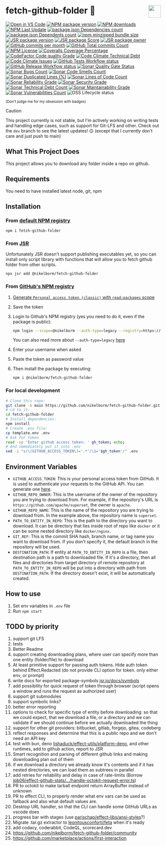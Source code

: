 # <img src="https://nikelborm.github.io/fetch-github-folder/logo.png" align="right" width="40px" height="40px"/> fetch-github-folder :lizard:

[![Open in VS Code](https://img.shields.io/static/v1?logo=visualstudiocode&label=&message=Open%20in%20VS%20Code&labelColor=2c2c32&color=007acc&logoColor=007acc)](https://github.dev/nikelborm/fetch-github-folder)
[![NPM package version](https://badge.fury.io/js/fetch-github-folder.svg)](https://www.npmjs.com/package/fetch-github-folder)
[![NPM downloads](https://img.shields.io/npm/dm/fetch-github-folder.svg?style=flat)](https://npmjs.org/package/fetch-github-folder)
[![NPM Last Update](https://img.shields.io/npm/last-update/fetch-github-folder)](https://npmjs.org/package/fetch-github-folder)
[![package.json Dependencies count](https://badgen.net/bundlephobia/dependency-count/fetch-github-folder)](https://www.npmjs.com/package/fetch-github-folder?activeTab=dependencies)
[![package.json Dependents count](https://badgen.net/npm/dependents/fetch-github-folder)](https://www.npmjs.com/package/fetch-github-folder?activeTab=dependents)
[![npm minzipped bundle size](https://img.shields.io/bundlephobia/minzip/fetch-github-folder)](https://bundlephobia.com/package/fetch-github-folder)
[![JSR package version](https://jsr.io/badges/@nikelborm/fetch-github-folder)](https://jsr.io/@nikelborm/fetch-github-folder)
[![JSR package Score](https://jsr.io/badges/@nikelborm/fetch-github-folder/score)](https://jsr.io/@nikelborm/fetch-github-folder)
[![JSR package owner](https://jsr.io/badges/@nikelborm)](https://jsr.io/@nikelborm)
[![GitHub commits per month](https://img.shields.io/github/commit-activity/m/nikelborm/fetch-github-folder)](https://github.com/nikelborm/fetch-github-folder/pulse)
[![GitHub Total commits Count](https://img.shields.io/github/commit-activity/t/nikelborm/fetch-github-folder)](https://github.com/nikelborm/fetch-github-folder/graphs/commit-activity)
[![NPM License](https://img.shields.io/npm/l/fetch-github-folder)](https://github.com/nikelborm/fetch-github-folder?tab=MIT-1-ov-file)
[![Coveralls Coverage Percentage](https://coveralls.io/repos/github/nikelborm/fetch-github-folder/badge.svg?branch=main&rand=9148876)](https://coveralls.io/github/nikelborm/fetch-github-folder?branch=main)
[![CodeFactor Code quality Grade](https://img.shields.io/codefactor/grade/github/nikelborm/fetch-github-folder?label=codefactor)](https://www.codefactor.io/repository/github/nikelborm/fetch-github-folder)
[![Code Climate Technical Debt](https://img.shields.io/codeclimate/tech-debt/nikelborm/fetch-github-folder)](https://codeclimate.com/github/nikelborm/fetch-github-folder/issues)
[![Code Climate Issues](https://img.shields.io/codeclimate/issues/nikelborm/fetch-github-folder)](https://codeclimate.com/github/nikelborm/fetch-github-folder/issues)
[![GitHub Tests Workflow status](https://github.com/nikelborm/fetch-github-folder/actions/workflows/test.yml/badge.svg)](https://github.com/nikelborm/fetch-github-folder/actions/workflows/test.yml)
[![GitHub Release Workflow status](https://github.com/nikelborm/fetch-github-folder/actions/workflows/release.yml/badge.svg)](https://github.com/nikelborm/fetch-github-folder/actions/workflows/release.yml)
[![Sonar Quality Gate Status](https://sonarcloud.io/api/project_badges/measure?project=nikelborm_fetch-github-folder&metric=alert_status)](https://sonarcloud.io/summary/new_code?id=nikelborm_fetch-github-folder)
[![Sonar Bugs Count](https://sonarcloud.io/api/project_badges/measure?project=nikelborm_fetch-github-folder&metric=bugs)](https://sonarcloud.io/summary/new_code?id=nikelborm_fetch-github-folder)
[![Sonar Code Smells Count](https://sonarcloud.io/api/project_badges/measure?project=nikelborm_fetch-github-folder&metric=code_smells)](https://sonarcloud.io/summary/new_code?id=nikelborm_fetch-github-folder)
[![Sonar Duplicated Lines (%)](https://sonarcloud.io/api/project_badges/measure?project=nikelborm_fetch-github-folder&metric=duplicated_lines_density)](https://sonarcloud.io/summary/new_code?id=nikelborm_fetch-github-folder)
[![Sonar Lines of Code Count](https://sonarcloud.io/api/project_badges/measure?project=nikelborm_fetch-github-folder&metric=ncloc)](https://sonarcloud.io/summary/new_code?id=nikelborm_fetch-github-folder)
[![Sonar Reliability Grade](https://sonarcloud.io/api/project_badges/measure?project=nikelborm_fetch-github-folder&metric=reliability_rating)](https://sonarcloud.io/summary/new_code?id=nikelborm_fetch-github-folder)
[![Sonar Security Grade](https://sonarcloud.io/api/project_badges/measure?project=nikelborm_fetch-github-folder&metric=security_rating)](https://sonarcloud.io/summary/new_code?id=nikelborm_fetch-github-folder)
[![Sonar Technical Debt Count](https://sonarcloud.io/api/project_badges/measure?project=nikelborm_fetch-github-folder&metric=sqale_index)](https://sonarcloud.io/summary/new_code?id=nikelborm_fetch-github-folder)
[![Sonar Maintainability Grade](https://sonarcloud.io/api/project_badges/measure?project=nikelborm_fetch-github-folder&metric=sqale_rating)](https://sonarcloud.io/summary/new_code?id=nikelborm_fetch-github-folder)
[![Sonar Vulnerabilities Count](https://sonarcloud.io/api/project_badges/measure?project=nikelborm_fetch-github-folder&metric=vulnerabilities)](https://sonarcloud.io/summary/new_code?id=nikelborm_fetch-github-folder)
![OSS Lifecycle status](https://img.shields.io/osslifecycle?file_url=https%3A%2F%2Fgithub.com%2Fnikelborm%2Ffetch-github-folder%2Fblob%2Fmain%2FOSSMETADATA)

<!-- [![npms.io](https://img.shields.io/npms-io/final-score/fetch-github-folder)](update_link_later) -->
<!-- [![Conventional Commits](https://img.shields.io/badge/Conventional%20Commits-1.0.0-yellow.svg)](https://conventionalcommits.org) -->

<sup>(Don't judge me for my obsession with badges)</sup>

> [!CAUTION]
>
> This project currently is not stable, but I'm actively working on writing tests and handling edge cases, such as support for Git-LFS and other.
> Check out the `dev` branch to see the latest updates! 😉 (except that I currently don't care and just push to main)

## What This Project Does

This project allows you to download any folder inside a repo on github.

## Requirements

You need to have installed latest node, git, npm

## Installation

### From [default NPM registry](https://www.npmjs.com/package/fetch-github-folder)

```bash
npm i fetch-github-folder
```

### From [JSR](https://jsr.io/@nikelborm/fetch-github-folder)

Unfortunately JSR doesn't support publishing executables yet, so you can install only script library with functions that will allow you to fetch github folder from other scripts.

```bash
npx jsr add @nikelborm/fetch-github-folder
```

### From [GitHub's NPM registry](https://github.com/nikelborm/fetch-github-folder/pkgs/npm/fetch-github-folder)

1. [Generate `Personal access token (classic)` with `read:packages` scope](https://github.com/settings/tokens/new?description=Install%20packages%20from%20GitHub%20NPM%20registry&scopes=read:packages&default_expires_at=none)
2. Save the token
3. Login to Github's NPM registry (yes you need to do it, even if the package is public):

   ```bash
   npm login --scope=@nikelborm --auth-type=legacy --registry=https://npm.pkg.github.com
   ```

   You can also read more about `--auth-type=legacy` [here](https://docs.github.com/en/packages/working-with-a-github-packages-registry/working-with-the-npm-registry#authenticating-with-a-personal-access-token)

4. Enter your username when asked
5. Paste the token as password value
6. Then install the package by executing:

   ```bash
   npm i @nikelborm/fetch-github-folder
   ```

### For local development

```bash
# Clone this repo:
git clone -b main https://github.com/nikelborm/fetch-github-folder.git
# cd to it:
cd fetch-github-folder
# Install dependencies:
npm install
# Create .env file:
cp template.env .env
# Ask for token
read -sp 'Enter github access token: ' gh_token; echo;
# And immediately put it into .env
sed -i "s/\(GITHUB_ACCESS_TOKEN\)='.*'/\1='$gh_token'/" .env
```

## Environment Variables

- `GITHUB_ACCESS_TOKEN`: This is your personal access token from GitHub. It is used to authenticate your requests to the GitHub API. You can generate one [here](https://github.com/settings/tokens/new?description=Read%20repo%20contents%20access%20to%20fetch-github-folder&scopes=public_repo&default_expires_at=none).
- `GITHUB_REPO_OWNER`: This is the username of the owner of the repository you are trying to download from. For example, if the repository's URL is `https://github.com/apache/superset`, the owner is `apache`.
- `GITHUB_REPO_NAME`: This is the name of the repository you are trying to download from. In the example above, the repository name is `superset`.
- `PATH_TO_ENTITY_IN_REPO`: This is the path to the directory you want to download. It can be directory that lies inside root of repo like `docker` or it can be some nested directory like `docker/nginx`.
- `GIT_REF`: This is the commit SHA hash, branch name, or tag name you want to download from. If you don't specify it, the default branch in the repository will be used.
- `DESTINATION_PATH`: If entity at `PATH_TO_ENTITY_IN_REPO` is a file, then destination path is a path to downloaded file. If it's a directory, then all files and directories from target directory of remote repository at `PATH_TO_ENTITY_IN_REPO` will be put into a directory with path from `DESTINATION_PATH`. If the directory doesn't exist, it will be automatically created.

## How to use

1. Set env variables in `.env` file
2. Run `npm start`

## TODO by priority

1. support git LFS
2. tests
3. Better Readme
4. support creating downloading plans, where user can specify more than one entity (folder/file) to download
5. At least primitive support for passing auth tokens. Hide auth token behind Effect.Redacted (do not provide CLI option for token. only either env, or prompt)
6. write docs for exported package-symbols [jsr.io/docs/symbols](https://jsr.io/docs/writing-docs#symbol-documentation)
7. add possibility for quick request of token through browser (script opens a window and runs the request as authorized user)
8. support git submodules
9. support symbolic links?
10. better error reporting
11. options to check for specific type of entity before downloading: so that we could expect, that we download a file, or a directory and we can validate if we should continue before we actually downloaded the thing
12. support for other git providers: bitbucket, gitlab, forgejo, gitea, codeberg
13. reflect responses and determine that this is a public repo and we don't need an API key
14. test with bun, deno [lishaduck/effect-utils/platform-deno](https://github.com/lishaduck/effect-utils/tree/main/packages/platform-deno), and other runtimes, add to github action, report to JSR
15. Smart recognition and parsing of different github links and making downloading plan out of them
16. if we download a directory we already know it's contents and if it has nested directories, we can load them as subtrees in parallel
17. add retries for reliability and delay in case of rate-limits (Borrow [jpb06/effect-github-stats/.../handle-octokit-request-error.ts](https://github.com/jpb06/effect-github-stats/blob/main/src/layer/errors/handle-octokit-request-error.ts))
18. PR to octokit to make tarball endpoint return ArrayBuffer instead of unknown
19. PR to effect CLI, to properly render what env vars can be used as fallback and also what default values are.
20. Desktop URL handler, so that the CLI can handle some GitHub URLs as vscode does
21. progress bar with stages (use [parischap/effect-libs/ansi-styles](https://github.com/parischap/effect-libs/tree/master/packages/ansi-styles)?)
22. Migrate .tar.gz extractor to [leonitousconforti/feta](https://github.com/leonitousconforti/feta) when it's ready
23. add codacy, coderabbit, CodeQL, scorecard.dev
24. <https://github.com/nikelborm/fetch-github-folder/community>
25. https://github.com/marketplace/actions/first-interaction
